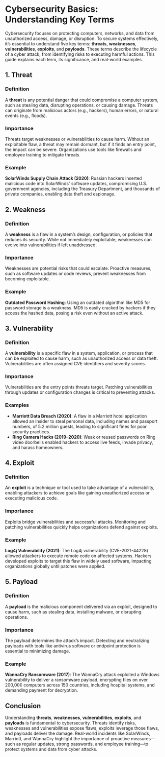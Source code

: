 # Cybersecurity Basics: Understanding Key Terms

Cybersecurity focuses on protecting computers, networks, and data from unauthorized access, damage, or disruption. To secure systems effectively, it’s essential to understand five key terms: **threats**, **weaknesses**, **vulnerabilities**, **exploits**, and **payloads**. These terms describe the lifecycle of a cyber attack, from identifying risks to executing harmful actions. This guide explains each term, its significance, and real-world examples.

## 1. Threat

### Definition
A **threat** is any potential danger that could compromise a computer system, such as stealing data, disrupting operations, or causing damage. Threats can originate from malicious actors (e.g., hackers), human errors, or natural events (e.g., floods).

### Importance
Threats target weaknesses or vulnerabilities to cause harm. Without an exploitable flaw, a threat may remain dormant, but if it finds an entry point, the impact can be severe. Organizations use tools like firewalls and employee training to mitigate threats.

### Example
**SolarWinds Supply Chain Attack (2020)**: Russian hackers inserted malicious code into SolarWinds' software updates, compromising U.S. government agencies, including the Treasury Department, and thousands of private companies, enabling data theft and espionage.

## 2. Weakness

### Definition
A **weakness** is a flaw in a system’s design, configuration, or policies that reduces its security. While not immediately exploitable, weaknesses can evolve into vulnerabilities if left unaddressed.

### Importance
Weaknesses are potential risks that could escalate. Proactive measures, such as software updates or code reviews, prevent weaknesses from becoming exploitable.

### Example
**Outdated Password Hashing**: Using an outdated algorithm like MD5 for password storage is a weakness. MD5 is easily cracked by hackers if they access the hashed data, posing a risk even without an active attack.

## 3. Vulnerability

### Definition
A **vulnerability** is a specific flaw in a system, application, or process that can be exploited to cause harm, such as unauthorized access or data theft. Vulnerabilities are often assigned CVE identifiers and severity scores.

### Importance
Vulnerabilities are the entry points threats target. Patching vulnerabilities through updates or configuration changes is critical to preventing attacks.

### Examples
- **Marriott Data Breach (2020)**: A flaw in a Marriott hotel application allowed an insider to steal personal data, including names and passport numbers, of 5.2 million guests, leading to significant fines for poor security practices.
- **Ring Camera Hacks (2019–2020)**: Weak or reused passwords on Ring video doorbells enabled hackers to access live feeds, invade privacy, and harass homeowners.

## 4. Exploit

### Definition
An **exploit** is a technique or tool used to take advantage of a vulnerability, enabling attackers to achieve goals like gaining unauthorized access or executing malicious code.

### Importance
Exploits bridge vulnerabilities and successful attacks. Monitoring and patching vulnerabilities quickly helps organizations defend against exploits.

### Example
**Log4j Vulnerability (2021)**: The Log4j vulnerability (CVE-2021-44228) allowed attackers to execute remote code on affected systems. Hackers developed exploits to target this flaw in widely used software, impacting organizations globally until patches were applied.

## 5. Payload

### Definition
A **payload** is the malicious component delivered via an exploit, designed to cause harm, such as stealing data, installing malware, or disrupting operations.

### Importance
The payload determines the attack’s impact. Detecting and neutralizing payloads with tools like antivirus software or endpoint protection is essential to minimizing damage.

### Example
**WannaCry Ransomware (2017)**: The WannaCry attack exploited a Windows vulnerability to deliver a ransomware payload, encrypting files on over 200,000 computers across 150 countries, including hospital systems, and demanding payment for decryption.

## Conclusion
Understanding **threats**, **weaknesses**, **vulnerabilities**, **exploits**, and **payloads** is fundamental to cybersecurity. Threats identify risks, weaknesses and vulnerabilities expose flaws, exploits leverage those flaws, and payloads deliver the damage. Real-world incidents like SolarWinds, Marriott, and WannaCry highlight the importance of proactive measures—such as regular updates, strong passwords, and employee training—to protect systems and data from cyber attacks.
